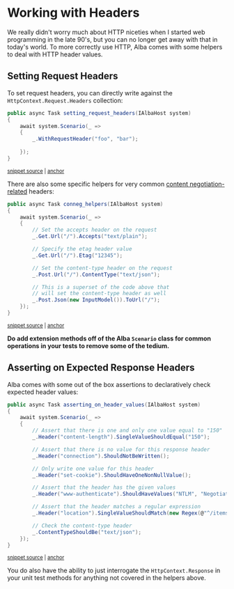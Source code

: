 # Working with Headers

We really didn't worry much about HTTP niceties when I started web programming in the late 90's, but you
can no longer get away with that in today's world. To more correctly use HTTP, Alba comes with some helpers
to deal with HTTP header values.

## Setting Request Headers

To set request headers, you can directly write against the `HttpContext.Request.Headers` collection:

<!-- snippet: sample_setting_request_headers -->
<a id='snippet-sample_setting_request_headers'></a>
```cs
public async Task setting_request_headers(IAlbaHost system)
{
    await system.Scenario(_ =>
    {
        _.WithRequestHeader("foo", "bar");
        
    });
}
```
<sup><a href='https://github.com/JasperFx/alba/blob/master/src/Alba.Testing/Samples/Headers.cs#L29-L38' title='Snippet source file'>snippet source</a> | <a href='#snippet-sample_setting_request_headers' title='Start of snippet'>anchor</a></sup>
<!-- endSnippet -->

There are also some specific helpers for very common [content negotiation-related](https://en.wikipedia.org/wiki/Content_negotiation) headers:

<!-- snippet: sample_conneg_helpers -->
<a id='snippet-sample_conneg_helpers'></a>
```cs
public async Task conneg_helpers(IAlbaHost system)
{
    await system.Scenario(_ =>
    {
        // Set the accepts header on the request
        _.Get.Url("/").Accepts("text/plain");

        // Specify the etag header value
        _.Get.Url("/").Etag("12345");

        // Set the content-type header on the request
        _.Post.Url("/").ContentType("text/json");

        // This is a superset of the code above that
        // will set the content-type header as well
        _.Post.Json(new InputModel()).ToUrl("/");
    });
}
```
<sup><a href='https://github.com/JasperFx/alba/blob/master/src/Alba.Testing/Samples/Headers.cs#L8-L27' title='Snippet source file'>snippet source</a> | <a href='#snippet-sample_conneg_helpers' title='Start of snippet'>anchor</a></sup>
<!-- endSnippet -->

**Do add extension methods off of the Alba `Scenario` class for common operations in your tests to remove
some of the tedium.**

## Asserting on Expected Response Headers

Alba comes with some out of the box assertions to declaratively check expected header values:

<!-- snippet: sample_asserting_on_header_values -->
<a id='snippet-sample_asserting_on_header_values'></a>
```cs
public async Task asserting_on_header_values(IAlbaHost system)
{
    await system.Scenario(_ =>
    {
        // Assert that there is one and only one value equal to "150"
        _.Header("content-length").SingleValueShouldEqual("150");

        // Assert that there is no value for this response header
        _.Header("connection").ShouldNotBeWritten();

        // Only write one value for this header
        _.Header("set-cookie").ShouldHaveOneNonNullValue();

        // Assert that the header has the given values
        _.Header("www-authenticate").ShouldHaveValues("NTLM", "Negotiate");

        // Assert that the header matches a regular expression
        _.Header("location").SingleValueShouldMatch(new Regex(@"^/items/\d*$"));

        // Check the content-type header
        _.ContentTypeShouldBe("text/json");
    });
}
```
<sup><a href='https://github.com/JasperFx/alba/blob/master/src/Alba.Testing/Samples/Headers.cs#L41-L65' title='Snippet source file'>snippet source</a> | <a href='#snippet-sample_asserting_on_header_values' title='Start of snippet'>anchor</a></sup>
<!-- endSnippet -->

You do also have the ability to just interrogate the `HttpContext.Response` in your unit test methods for
anything not covered in the helpers above. 
